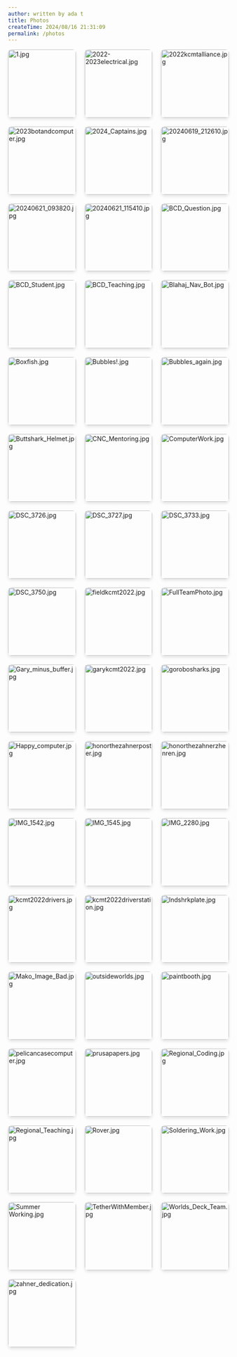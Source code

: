 ```yaml
---
author: written by ada t
title: Photos
createTime: 2024/08/16 21:31:09
permalink: /photos
---
```


<ClientOnly>
<div class="image-viewer">
    
<div class="image-item">
    <div target="_blank" class="image-link">
        <img src="/thumbnails/thumb_1.jpg?url" alt="1.jpg" loading="lazy">
        <div class="image-overlay">
            <p class="image-title">1.jpg</p>
            <p class="image-date">Uploaded on 2024-08-16</p>
        </div>
    </div>
</div>
                
<div class="image-item">
    <div target="_blank" class="image-link">
        <img src="/thumbnails/thumb_2022-2023electrical.jpg?url" alt="2022-2023electrical.jpg" loading="lazy">
        <div class="image-overlay">
            <p class="image-title">2022-2023electrical.jpg</p>
            <p class="image-date">Uploaded on 2024-08-16</p>
        </div>
    </div>
</div>
                
<div class="image-item">
    <div target="_blank" class="image-link">
        <img src="/thumbnails/thumb_2022kcmtalliance.jpg?url" alt="2022kcmtalliance.jpg" loading="lazy">
        <div class="image-overlay">
            <p class="image-title">2022kcmtalliance.jpg</p>
            <p class="image-date">Uploaded on 2024-08-16</p>
        </div>
    </div>
</div>
                
<div class="image-item">
    <div target="_blank" class="image-link">
        <img src="/thumbnails/thumb_2023botandcomputer.jpg?url" alt="2023botandcomputer.jpg" loading="lazy">
        <div class="image-overlay">
            <p class="image-title">2023botandcomputer.jpg</p>
            <p class="image-date">Uploaded on 2024-08-16</p>
        </div>
    </div>
</div>
                
<div class="image-item">
    <div target="_blank" class="image-link">
        <img src="/thumbnails/thumb_2024_Captains.jpg?url" alt="2024_Captains.jpg" loading="lazy">
        <div class="image-overlay">
            <p class="image-title">2024_Captains.jpg</p>
            <p class="image-date">Uploaded on 2024-08-16</p>
        </div>
    </div>
</div>
                
<div class="image-item">
    <div target="_blank" class="image-link">
        <img src="/thumbnails/thumb_20240619_212610.jpg?url" alt="20240619_212610.jpg" loading="lazy">
        <div class="image-overlay">
            <p class="image-title">20240619_212610.jpg</p>
            <p class="image-date">Uploaded on 2024-08-16</p>
        </div>
    </div>
</div>
                
<div class="image-item">
    <div target="_blank" class="image-link">
        <img src="/thumbnails/thumb_20240621_093820.jpg?url" alt="20240621_093820.jpg" loading="lazy">
        <div class="image-overlay">
            <p class="image-title">20240621_093820.jpg</p>
            <p class="image-date">Uploaded on 2024-08-16</p>
        </div>
    </div>
</div>
                
<div class="image-item">
    <div target="_blank" class="image-link">
        <img src="/thumbnails/thumb_20240621_115410.jpg?url" alt="20240621_115410.jpg" loading="lazy">
        <div class="image-overlay">
            <p class="image-title">20240621_115410.jpg</p>
            <p class="image-date">Uploaded on 2024-08-16</p>
        </div>
    </div>
</div>
                
<div class="image-item">
    <div target="_blank" class="image-link">
        <img src="/thumbnails/thumb_BCD_Question.jpg?url" alt="BCD_Question.jpg" loading="lazy">
        <div class="image-overlay">
            <p class="image-title">BCD_Question.jpg</p>
            <p class="image-date">Uploaded on 2024-08-16</p>
        </div>
    </div>
</div>
                
<div class="image-item">
    <div target="_blank" class="image-link">
        <img src="/thumbnails/thumb_BCD_Student.jpg?url" alt="BCD_Student.jpg" loading="lazy">
        <div class="image-overlay">
            <p class="image-title">BCD_Student.jpg</p>
            <p class="image-date">Uploaded on 2024-08-16</p>
        </div>
    </div>
</div>
                
<div class="image-item">
    <div target="_blank" class="image-link">
        <img src="/thumbnails/thumb_BCD_Teaching.jpg?url" alt="BCD_Teaching.jpg" loading="lazy">
        <div class="image-overlay">
            <p class="image-title">BCD_Teaching.jpg</p>
            <p class="image-date">Uploaded on 2024-08-16</p>
        </div>
    </div>
</div>
                
<div class="image-item">
    <div target="_blank" class="image-link">
        <img src="/thumbnails/thumb_Blahaj_Nav_Bot.jpg?url" alt="Blahaj_Nav_Bot.jpg" loading="lazy">
        <div class="image-overlay">
            <p class="image-title">Blahaj_Nav_Bot.jpg</p>
            <p class="image-date">Uploaded on 2024-08-16</p>
        </div>
    </div>
</div>
                
<div class="image-item">
    <div target="_blank" class="image-link">
        <img src="/thumbnails/thumb_Boxfish.jpg?url" alt="Boxfish.jpg" loading="lazy">
        <div class="image-overlay">
            <p class="image-title">Boxfish.jpg</p>
            <p class="image-date">Uploaded on 2024-08-16</p>
        </div>
    </div>
</div>
                
<div class="image-item">
    <div target="_blank" class="image-link">
        <img src="/thumbnails/thumb_Bubbles!.jpg?url" alt="Bubbles!.jpg" loading="lazy">
        <div class="image-overlay">
            <p class="image-title">Bubbles!.jpg</p>
            <p class="image-date">Uploaded on 2024-08-16</p>
        </div>
    </div>
</div>
                
<div class="image-item">
    <div target="_blank" class="image-link">
        <img src="/thumbnails/thumb_Bubbles_again.jpg?url" alt="Bubbles_again.jpg" loading="lazy">
        <div class="image-overlay">
            <p class="image-title">Bubbles_again.jpg</p>
            <p class="image-date">Uploaded on 2024-08-16</p>
        </div>
    </div>
</div>
                
<div class="image-item">
    <div target="_blank" class="image-link">
        <img src="/thumbnails/thumb_Buttshark_Helmet.jpg?url" alt="Buttshark_Helmet.jpg" loading="lazy">
        <div class="image-overlay">
            <p class="image-title">Buttshark_Helmet.jpg</p>
            <p class="image-date">Uploaded on 2024-08-16</p>
        </div>
    </div>
</div>
                
<div class="image-item">
    <div target="_blank" class="image-link">
        <img src="/thumbnails/thumb_CNC_Mentoring.jpg?url" alt="CNC_Mentoring.jpg" loading="lazy">
        <div class="image-overlay">
            <p class="image-title">CNC_Mentoring.jpg</p>
            <p class="image-date">Uploaded on 2024-08-16</p>
        </div>
    </div>
</div>
                
<div class="image-item">
    <div target="_blank" class="image-link">
        <img src="/thumbnails/thumb_ComputerWork.jpg?url" alt="ComputerWork.jpg" loading="lazy">
        <div class="image-overlay">
            <p class="image-title">ComputerWork.jpg</p>
            <p class="image-date">Uploaded on 2024-08-16</p>
        </div>
    </div>
</div>
                
<div class="image-item">
    <div target="_blank" class="image-link">
        <img src="/thumbnails/thumb_DSC_3726.jpg?url" alt="DSC_3726.jpg" loading="lazy">
        <div class="image-overlay">
            <p class="image-title">DSC_3726.jpg</p>
            <p class="image-date">Uploaded on 2024-08-16</p>
        </div>
    </div>
</div>
                
<div class="image-item">
    <div target="_blank" class="image-link">
        <img src="/thumbnails/thumb_DSC_3727.jpg?url" alt="DSC_3727.jpg" loading="lazy">
        <div class="image-overlay">
            <p class="image-title">DSC_3727.jpg</p>
            <p class="image-date">Uploaded on 2024-08-16</p>
        </div>
    </div>
</div>
                
<div class="image-item">
    <div target="_blank" class="image-link">
        <img src="/thumbnails/thumb_DSC_3733.jpg?url" alt="DSC_3733.jpg" loading="lazy">
        <div class="image-overlay">
            <p class="image-title">DSC_3733.jpg</p>
            <p class="image-date">Uploaded on 2024-08-16</p>
        </div>
    </div>
</div>
                
<div class="image-item">
    <div target="_blank" class="image-link">
        <img src="/thumbnails/thumb_DSC_3750.jpg?url" alt="DSC_3750.jpg" loading="lazy">
        <div class="image-overlay">
            <p class="image-title">DSC_3750.jpg</p>
            <p class="image-date">Uploaded on 2024-08-16</p>
        </div>
    </div>
</div>
                
<div class="image-item">
    <div target="_blank" class="image-link">
        <img src="/thumbnails/thumb_fieldkcmt2022.jpg?url" alt="fieldkcmt2022.jpg" loading="lazy">
        <div class="image-overlay">
            <p class="image-title">fieldkcmt2022.jpg</p>
            <p class="image-date">Uploaded on 2024-08-16</p>
        </div>
    </div>
</div>
                
<div class="image-item">
    <div target="_blank" class="image-link">
        <img src="/thumbnails/thumb_FullTeamPhoto.jpg?url" alt="FullTeamPhoto.jpg" loading="lazy">
        <div class="image-overlay">
            <p class="image-title">FullTeamPhoto.jpg</p>
            <p class="image-date">Uploaded on 2024-08-16</p>
        </div>
    </div>
</div>
                
<div class="image-item">
    <div target="_blank" class="image-link">
        <img src="/thumbnails/thumb_Gary_minus_buffer.jpg?url" alt="Gary_minus_buffer.jpg" loading="lazy">
        <div class="image-overlay">
            <p class="image-title">Gary_minus_buffer.jpg</p>
            <p class="image-date">Uploaded on 2024-08-16</p>
        </div>
    </div>
</div>
                
<div class="image-item">
    <div target="_blank" class="image-link">
        <img src="/thumbnails/thumb_garykcmt2022.jpg?url" alt="garykcmt2022.jpg" loading="lazy">
        <div class="image-overlay">
            <p class="image-title">garykcmt2022.jpg</p>
            <p class="image-date">Uploaded on 2024-08-16</p>
        </div>
    </div>
</div>
                
<div class="image-item">
    <div target="_blank" class="image-link">
        <img src="/thumbnails/thumb_gorobosharks.jpg?url" alt="gorobosharks.jpg" loading="lazy">
        <div class="image-overlay">
            <p class="image-title">gorobosharks.jpg</p>
            <p class="image-date">Uploaded on 2024-08-16</p>
        </div>
    </div>
</div>
                
<div class="image-item">
    <div target="_blank" class="image-link">
        <img src="/thumbnails/thumb_Happy_computer.jpg?url" alt="Happy_computer.jpg" loading="lazy">
        <div class="image-overlay">
            <p class="image-title">Happy_computer.jpg</p>
            <p class="image-date">Uploaded on 2024-08-16</p>
        </div>
    </div>
</div>
                
<div class="image-item">
    <div target="_blank" class="image-link">
        <img src="/thumbnails/thumb_honorthezahnerposter.jpg?url" alt="honorthezahnerposter.jpg" loading="lazy">
        <div class="image-overlay">
            <p class="image-title">honorthezahnerposter.jpg</p>
            <p class="image-date">Uploaded on 2024-08-16</p>
        </div>
    </div>
</div>
                
<div class="image-item">
    <div target="_blank" class="image-link">
        <img src="/thumbnails/thumb_honorthezahnerzhenren.jpg?url" alt="honorthezahnerzhenren.jpg" loading="lazy">
        <div class="image-overlay">
            <p class="image-title">honorthezahnerzhenren.jpg</p>
            <p class="image-date">Uploaded on 2024-08-16</p>
        </div>
    </div>
</div>
                
<div class="image-item">
    <div target="_blank" class="image-link">
        <img src="/thumbnails/thumb_IMG_1542.jpg?url" alt="IMG_1542.jpg" loading="lazy">
        <div class="image-overlay">
            <p class="image-title">IMG_1542.jpg</p>
            <p class="image-date">Uploaded on 2024-08-16</p>
        </div>
    </div>
</div>
                
<div class="image-item">
    <div target="_blank" class="image-link">
        <img src="/thumbnails/thumb_IMG_1545.jpg?url" alt="IMG_1545.jpg" loading="lazy">
        <div class="image-overlay">
            <p class="image-title">IMG_1545.jpg</p>
            <p class="image-date">Uploaded on 2024-08-16</p>
        </div>
    </div>
</div>
                
<div class="image-item">
    <div target="_blank" class="image-link">
        <img src="/thumbnails/thumb_IMG_2280.jpg?url" alt="IMG_2280.jpg" loading="lazy">
        <div class="image-overlay">
            <p class="image-title">IMG_2280.jpg</p>
            <p class="image-date">Uploaded on 2024-08-16</p>
        </div>
    </div>
</div>
                
<div class="image-item">
    <div target="_blank" class="image-link">
        <img src="/thumbnails/thumb_kcmt2022drivers.jpg?url" alt="kcmt2022drivers.jpg" loading="lazy">
        <div class="image-overlay">
            <p class="image-title">kcmt2022drivers.jpg</p>
            <p class="image-date">Uploaded on 2024-08-16</p>
        </div>
    </div>
</div>
                
<div class="image-item">
    <div target="_blank" class="image-link">
        <img src="/thumbnails/thumb_kcmt2022driverstation.jpg?url" alt="kcmt2022driverstation.jpg" loading="lazy">
        <div class="image-overlay">
            <p class="image-title">kcmt2022driverstation.jpg</p>
            <p class="image-date">Uploaded on 2024-08-16</p>
        </div>
    </div>
</div>
                
<div class="image-item">
    <div target="_blank" class="image-link">
        <img src="/thumbnails/thumb_lndshrkplate.jpg?url" alt="lndshrkplate.jpg" loading="lazy">
        <div class="image-overlay">
            <p class="image-title">lndshrkplate.jpg</p>
            <p class="image-date">Uploaded on 2024-08-16</p>
        </div>
    </div>
</div>
                
<div class="image-item">
    <div target="_blank" class="image-link">
        <img src="/thumbnails/thumb_Mako_Image_Bad.jpg?url" alt="Mako_Image_Bad.jpg" loading="lazy">
        <div class="image-overlay">
            <p class="image-title">Mako_Image_Bad.jpg</p>
            <p class="image-date">Uploaded on 2024-08-16</p>
        </div>
    </div>
</div>
                
<div class="image-item">
    <div target="_blank" class="image-link">
        <img src="/thumbnails/thumb_outsideworlds.jpg?url" alt="outsideworlds.jpg" loading="lazy">
        <div class="image-overlay">
            <p class="image-title">outsideworlds.jpg</p>
            <p class="image-date">Uploaded on 2024-08-16</p>
        </div>
    </div>
</div>
                
<div class="image-item">
    <div target="_blank" class="image-link">
        <img src="/thumbnails/thumb_paintbooth.jpg?url" alt="paintbooth.jpg" loading="lazy">
        <div class="image-overlay">
            <p class="image-title">paintbooth.jpg</p>
            <p class="image-date">Uploaded on 2024-08-16</p>
        </div>
    </div>
</div>
                
<div class="image-item">
    <div target="_blank" class="image-link">
        <img src="/thumbnails/thumb_pelicancasecomputer.jpg?url" alt="pelicancasecomputer.jpg" loading="lazy">
        <div class="image-overlay">
            <p class="image-title">pelicancasecomputer.jpg</p>
            <p class="image-date">Uploaded on 2024-08-16</p>
        </div>
    </div>
</div>
                
<div class="image-item">
    <div target="_blank" class="image-link">
        <img src="/thumbnails/thumb_prusapapers.jpg?url" alt="prusapapers.jpg" loading="lazy">
        <div class="image-overlay">
            <p class="image-title">prusapapers.jpg</p>
            <p class="image-date">Uploaded on 2024-08-16</p>
        </div>
    </div>
</div>
                
<div class="image-item">
    <div target="_blank" class="image-link">
        <img src="/thumbnails/thumb_Regional_Coding.jpg?url" alt="Regional_Coding.jpg" loading="lazy">
        <div class="image-overlay">
            <p class="image-title">Regional_Coding.jpg</p>
            <p class="image-date">Uploaded on 2024-08-16</p>
        </div>
    </div>
</div>
                
<div class="image-item">
    <div target="_blank" class="image-link">
        <img src="/thumbnails/thumb_Regional_Teaching.jpg?url" alt="Regional_Teaching.jpg" loading="lazy">
        <div class="image-overlay">
            <p class="image-title">Regional_Teaching.jpg</p>
            <p class="image-date">Uploaded on 2024-08-16</p>
        </div>
    </div>
</div>
                
<div class="image-item">
    <div target="_blank" class="image-link">
        <img src="/thumbnails/thumb_Rover.jpg?url" alt="Rover.jpg" loading="lazy">
        <div class="image-overlay">
            <p class="image-title">Rover.jpg</p>
            <p class="image-date">Uploaded on 2024-08-16</p>
        </div>
    </div>
</div>
                
<div class="image-item">
    <div target="_blank" class="image-link">
        <img src="/thumbnails/thumb_Soldering_Work.jpg?url" alt="Soldering_Work.jpg" loading="lazy">
        <div class="image-overlay">
            <p class="image-title">Soldering_Work.jpg</p>
            <p class="image-date">Uploaded on 2024-08-16</p>
        </div>
    </div>
</div>
                
<div class="image-item">
    <div target="_blank" class="image-link">
        <img src="/thumbnails/thumb_Summer Working.jpg?url" alt="Summer Working.jpg" loading="lazy">
        <div class="image-overlay">
            <p class="image-title">Summer Working.jpg</p>
            <p class="image-date">Uploaded on 2024-08-16</p>
        </div>
    </div>
</div>
                
<div class="image-item">
    <div target="_blank" class="image-link">
        <img src="/thumbnails/thumb_TetherWithMember.jpg?url" alt="TetherWithMember.jpg" loading="lazy">
        <div class="image-overlay">
            <p class="image-title">TetherWithMember.jpg</p>
            <p class="image-date">Uploaded on 2024-08-16</p>
        </div>
    </div>
</div>
                
<div class="image-item">
    <div target="_blank" class="image-link">
        <img src="/thumbnails/thumb_Worlds_Deck_Team.jpg?url" alt="Worlds_Deck_Team.jpg" loading="lazy">
        <div class="image-overlay">
            <p class="image-title">Worlds_Deck_Team.jpg</p>
            <p class="image-date">Uploaded on 2024-08-16</p>
        </div>
    </div>
</div>
                
<div class="image-item">
    <div target="_blank" class="image-link">
        <img src="/thumbnails/thumb_zahner_dedication.jpg?url" alt="zahner_dedication.jpg" loading="lazy">
        <div class="image-overlay">
            <p class="image-title">zahner_dedication.jpg</p>
            <p class="image-date">Uploaded on 2024-08-16</p>
        </div>
    </div>
</div>
                
</div>
</ClientOnly>

<style>
.image-viewer {
    display: grid;
    grid-template-columns: repeat(3, 1fr);
    gap: 20px;
    margin-bottom: 40px;
    width: 100%;
}
.image-grid {
    display: contents; 
}

.image-item {
    position: relative;
    overflow: hidden;
    border-radius: 8px;
    box-shadow: 0 4px 6px rgba(0, 0, 0, 0.1);
    transition: transform 0.3s ease;
    aspect-ratio: 1 / 1;
    width: 100%; 
}

.image-item:hover {
    transform: translateY(-5px);
}

.image-link {
    display: block;
    position: relative;
    width: 100%;
    height: 100%;
}

.image-link img {
    width: 100%;
    height: 100%;
    object-fit: cover;
    display: block;
}

.image-overlay {
    position: absolute;
    bottom: 0;
    left: 0;
    right: 0;
    background: rgba(0, 0, 0, 0.7);
    color: white;
    padding: 10px;
    transform: translateY(100%);
    transition: transform 0.3s ease;
}

.image-item:hover .image-overlay {
    transform: translateY(0);
}

.image-title {
    margin: 0;
    font-size: 14px;
    font-weight: bold;
    white-space: nowrap;
    overflow: hidden;
    text-overflow: ellipsis;
}

.image-date {
    margin: 5px 0 0;
    font-size: 12px;
    opacity: 0.8;
}

@media (max-width: 719px) {
    .image-overlay {
        display: none;
    }
    .image-item:hover {
        transform: none;
    }
}
</style>
